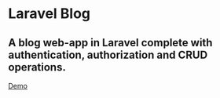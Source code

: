 # Laravel Blog

## A blog web-app in Laravel complete with authentication, authorization and CRUD operations.
<a href="http://laravelblogproject.herokuapp.com/">Demo</a>
